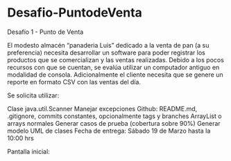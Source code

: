 # Desafio-PuntodeVenta
Desafío 1 - Punto de Venta

El modesto almacén “panaderia  Luis” dedicado a la venta de pan (a su preferencia) 
necesita desarrollar un software para poder registrar los productos que se comercializan y 
las ventas realizadas. Debido a los pocos recursos con que se cuentan, se evalúa utilizar 
un computador antiguo en modalidad de consola. Adicionalmente el cliente necesita que se 
genere un reporte en formato CSV con las ventas del día.

Se solicita utilizar:

Clase java.util.Scanner
Manejar excepciones
Github: README.md, .gitignore, commits constantes, opcionalmente tags y branches
ArrayList o arrays normales
Generar casos de prueba (cobertura sobre 90%)
Generar modelo UML de clases
Fecha de entrega: Sábado 19 de Marzo hasta la 10:00 hrs

Pantalla inicial:
